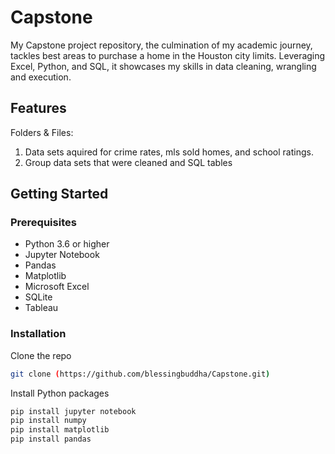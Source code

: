 # Capstone
My Capstone project repository, the culmination of my academic journey, 
tackles best areas to purchase a home in the Houston city limits. Leveraging Excel, Python, and SQL, it showcases my skills in data cleaning, wrangling and execution.

## Features
Folders & Files: 
1. Data sets aquired for crime rates, mls sold homes, and school ratings.
2. Group data sets that were cleaned and SQL tables

## Getting Started
### Prerequisites
- Python 3.6 or higher
- Jupyter Notebook
- Pandas
- Matplotlib
- Microsoft Excel
- SQLite
- Tableau

### Installation
Clone the repo

```bash
git clone (https://github.com/blessingbuddha/Capstone.git)
```

Install Python packages

```bash
pip install jupyter notebook
pip install numpy
pip install matplotlib
pip install pandas
```
